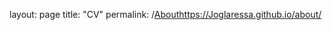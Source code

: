 layout: page
title: "CV"
permalink: /[About](https://Joglaressa.github.io/about/)https://Joglaressa.github.io/about/

<object data="Justine_Blaydon_CV.pdf" width="1000" height="1000" type='application/pdf' />
